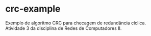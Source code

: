 # crc-example
Exemplo de algoritmo CRC para checagem de redundância cíclica. Atividade 3 da disciplina de Redes de Computadores II.
